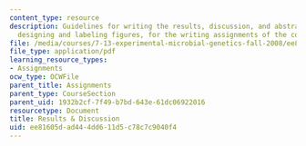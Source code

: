 ```yaml
---
content_type: resource
description: Guidelines for writing the results, discussion, and abstract, and for
  designing and labeling figures, for the writing assignments of the course.
file: /media/courses/7-13-experimental-microbial-genetics-fall-2008/ee81605dad444dd611d5c78c7c9040f4_MIT7_13f08_assn02_Results.pdf
file_type: application/pdf
learning_resource_types:
- Assignments
ocw_type: OCWFile
parent_title: Assignments
parent_type: CourseSection
parent_uid: 1932b2cf-7f49-b7bd-643e-61dc06922016
resourcetype: Document
title: Results & Discussion
uid: ee81605d-ad44-4dd6-11d5-c78c7c9040f4
---
```

